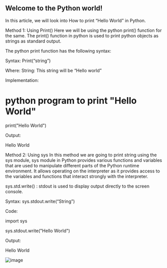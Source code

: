 
## Welcome to the Python world!
In this article, we will look into How to print “Hello World” in Python.

Method 1: Using Print()
Here we will be using the python print() function for the same. The print() function in python is used to print python objects as strings as standard output.

The python print function has the following syntax:

Syntax: Print(“string”)

Where: String: This string will be “Hello world”

Implementation:


# python program to print "Hello World"
print("Hello World")

Output:

Hello World

Method 2: Using sys
In this method we are going to print string using the sys module, sys module in Python provides various functions and variables that are used to manipulate different parts of the Python runtime environment. It allows operating on the interpreter as it provides access to the variables and functions that interact strongly with the interpreter. 

sys.std.write() : stdout is used to display output directly to the screen console.

Syntax: sys.stdout.write(“String”)

Code:


import sys
  
sys.stdout.write("Hello World")

Output:

Hello World



![image](https://user-images.githubusercontent.com/105078661/205486245-55cc90f7-4244-485f-9768-99e172312af8.png)

